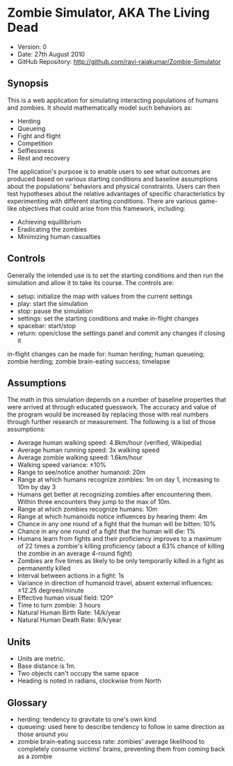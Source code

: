 # Zombie Simulator, AKA The Living Dead

- Version: 0
- Date: 27th August 2010
- GitHub Repository: <http://github.com/ravi-rajakumar/Zombie-Simulator>

## Synopsis

This is a web application for simulating interacting populations of humans and zombies. It should mathematically model such behaviors as:

- Herding
- Queueing
- Fight and flight
- Competition
- Selflessness
- Rest and recovery

The application's purpose is to enable users to see what outcomes are produced based on various starting conditions and baseline assumptions about the populations' behaviors and physical constraints. Users can then test hypotheses about the relative advantages of specific characteristics by experimenting with different starting conditions. There are various game-like objectives that could arise from this framework, including:

- Achieving equillibrium
- Eradicating the zombies
- Minimizing human casualties

## Controls

Generally the intended use is to set the starting conditions and then run the simulation and allow it to take its course. The controls are:

- setup: initialize the map with values from the current settings
- play: start the simulation
- stop: pause the simulation
- settings: set the starting conditions and make in-flight changes
- spacebar: start/stop
- return: open/close the settings panel and commit any changes if closing it

in-flight changes can be made for: human herding; human queueing; zombie herding; zombie brain-eating success; timelapse

## Assumptions

The math in this simulation depends on a number of baseline properties that were arrived at through educated guesswork. The accuracy and value of the program would be increased by replacing those with real numbers through further research or measurement. The following is a list of those assumptions:

- Average human walking speed: 4.8km/hour (verified, Wikipedia)
- Average human running speed: 3x walking speed
- Average zombie walking speed: 1.6km/hour
- Walking speed variance: ±10%
- Range to see/notice another humanoid: 20m
- Range at which humans recognize zombies: 1m on day 1, increasing to 10m by day 3
- Humans get better at recognizing zombies after encountering them. Within three encounters they jump to the max of 10m.
- Range at which zombies recognize humans: 10m
- Range at which humanoids notice influences by hearing them: 4m
- Chance in any one round of a fight that the human will be bitten: 10%
- Chance in any one round of a fight that the human will die: 1%
- Humans learn from fights and their proficiency improves to a maximum of 22 times a zombie's killing proficiency (about a 63% chance of killing the zombie in an average 4-round fight)
- Zombies are five times as likely to be only temporarily killed in a fight as permanently killed
- Interval between actions in a fight: 1s
- Variance in direction of humanoid travel, absent external influences: ±12.25 degrees/minute
- Effective human visual field: 120º
- Time to turn zombie: 3 hours
- Natural Human Birth Rate: 14/k/year
- Natural Human Death Rate: 8/k/year

## Units

- Units are metric.
- Base distance is 1m.
- Two objects can't occupy the same space
- Heading is noted in radians, clockwise from North

## Glossary

- herding: tendency to gravitate to one's own kind
- queueing: used here to describe tendency to follow in same direction as those around you
- zombie brain-eating success rate: zombies' average likelihood to completely consume victims' brains, preventing them from coming back as a zombie
